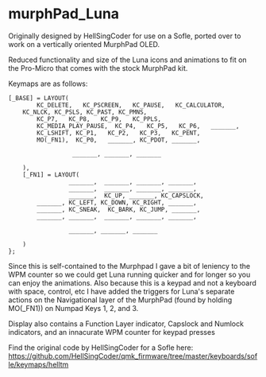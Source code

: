 # murphPad_Luna

Originally designed by HellSingCoder for use on a Sofle, ported over to work on a vertically oriented MurphPad OLED. 

Reduced functionality and size of the Luna icons and animations to fit on the Pro-Micro that comes with the stock MurphPad kit.


Keymaps are as follows:

```
[_BASE] = LAYOUT(
        KC_DELETE,   KC_PSCREEN,   KC_PAUSE,   KC_CALCULATOR,
	KC_NLCK, KC_PSLS, KC_PAST, KC_PMNS,
        KC_P7,   KC_P8,   KC_P9,   KC_PPLS,
        KC_MEDIA_PLAY_PAUSE,  KC_P4,   KC_P5,   KC_P6,   _______,
        KC_LSHIFT, KC_P1,   KC_P2,   KC_P3,   KC_PENT,
        MO(_FN1),  KC_P0,   _______, KC_PDOT, _______,

                  _______, _______, _______

    ),
    [_FN1] = LAYOUT(
                 _______,  _______, _______, _______,
                 _______,  _______, _______, _______,
                 _______,  KC_UP, _______, KC_CAPSLOCK,
        _______, KC_LEFT, KC_DOWN, KC_RIGHT, _______,
        _______, KC_SNEAK,  KC_BARK, KC_JUMP, _______,
        _______, _______,  _______, _______, _______,

                 _______, _______, _______

    )
};
```

Since this is self-contained to the Murphpad I gave a bit of leniency to the WPM counter so we could get Luna running quicker and for longer so you can enjoy the animations.
Also because this is a keypad and not a keyboard with space, control, etc I have added the triggers for Luna's separate actions on the Navigational layer of the MurphPad (found by holding MO(_FN1)) on Numpad Keys 1, 2, and 3. 

Display also contains a Function Layer indicator, Capslock and Numlock indicators, and an innacurate WPM counter for keypad presses



Find the original code by HellSingCoder for a Sofle here: https://github.com/HellSingCoder/qmk_firmware/tree/master/keyboards/sofle/keymaps/helltm
